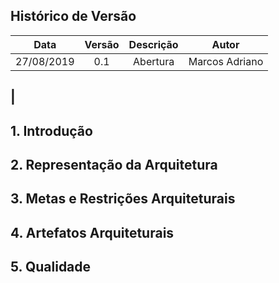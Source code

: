 ## Histórico de Versão

| Data       | Versão | Descrição                              | Autor                |
|:----------:|:------:|:--------------------------------------:|:--------------------:|
| 27/08/2019 | 0.1    | Abertura                               | Marcos Adriano     |
|
-----

## 1. Introdução

## 2. Representação da Arquitetura

## 3. Metas e Restrições Arquiteturais

## 4. Artefatos Arquiteturais

## 5. Qualidade
